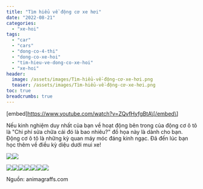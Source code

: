 ```yaml
---
title: "Tìm hiểu về động cơ xe hơi"
date: "2022-08-21"
categories: 
  - "xe-hoi"
tags: 
  - "car"
  - "cars"
  - "dong-co-4-thi"
  - "dong-co-xe-hoi"
  - "tim-hieu-ve-dong-co-xe-hoi"
  - "xe-hoi"
header:
  image: /assets/images/Tìm-hiểu-về-động-cơ-xe-hơi.png
  teaser: /assets/images/Tìm-hiểu-về-động-cơ-xe-hơi.png
toc: true
breadcrumbs: true
---
```


\[embed\]<https://www.youtube.com/watch?v=ZQvfHyfgBtA\[/embed\>]

Nếu kinh nghiệm duy nhất của bạn về hoạt động bên trong của động cơ ô tô là "Chi phí sửa chữa cái đó là bao nhiêu?" đồ họa này là dành cho bạn. Động cơ ô tô là những kỳ quan máy móc đáng kinh ngạc. Đã đến lúc bạn học thêm về điều kỳ diệu dưới mui xe!  
  
![](https://animagraffs.com/wp-content/uploads/car-engine/engine-01.gif?v=2)![](https://animagraffs.com/wp-content/uploads/car-engine/engine-02.gif?v=2)

![](https://animagraffs.com/wp-content/uploads/car-engine/engine-03.gif?v=2)![](https://animagraffs.com/wp-content/uploads/car-engine/engine-04.gif?v=2)![](https://animagraffs.com/wp-content/uploads/car-engine/engine-05.gif?v=2)![](https://animagraffs.com/wp-content/uploads/car-engine/engine-06.gif?v=2)![](https://animagraffs.com/wp-content/uploads/car-engine/engine-07.gif?v=2)![](https://animagraffs.com/wp-content/uploads/car-engine/engine-08.gif?v=2)![](https://animagraffs.com/wp-content/uploads/car-engine/engine-09.gif?v=2)

Nguồn: animagraffs.com
